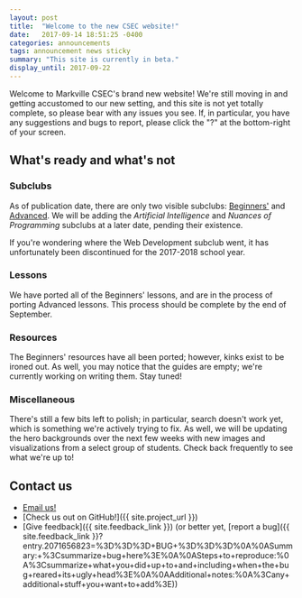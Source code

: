```yaml
---
layout: post
title:  "Welcome to the new CSEC website!"
date:   2017-09-14 18:51:25 -0400
categories: announcements
tags: announcement news sticky
summary: "This site is currently in beta."
display_until: 2017-09-22
---
```


Welcome to Markville CSEC's brand new website!
We're still moving in and getting accustomed to our new setting, and this site is not yet totally complete, so please bear with any issues you see.
If, in particular, you have any suggestions and bugs to report, please click the "?" at the bottom-right of your screen.

## What's ready and what's not

### Subclubs

As of publication date, there are only two visible subclubs: [Beginners'](/subclubs/beginners) and [Advanced](/subclubs/advanced).
We will be adding the *Artificial Intelligence* and *Nuances of Programming* subclubs at a later date, pending their existence.

If you're wondering where the Web Development subclub went, it has unfortunately been discontinued for the 2017-2018 school year.

### Lessons

We have ported all of the Beginners' lessons, and are in the process of porting Advanced lessons.
This process should be complete by the end of September.

### Resources

The Beginners' resources have all been ported; however, kinks exist to be ironed out.
As well, you may notice that the guides are empty; we're currently working on writing them. Stay tuned!

### Miscellaneous

There's still a few bits left to polish; in particular, search doesn't work yet, which is something we're actively trying to fix.
As well, we will be updating the hero backgrounds over the next few weeks with new images and visualizations from a select group of students.
Check back frequently to see what we're up to!

## Contact us

- <a href="#" title="Our email" onclick="event.preventDefault();APP.revealEmail()">Email us!</a>
- [Check us out on GitHub!]({{ site.project_url }})
- [Give feedback]({{ site.feedback_link }}) (or better yet, [report a bug]({{ site.feedback_link }}?entry.2071656823=%3D%3D%3D+BUG+%3D%3D%3D%0A%0ASummary:+%3Csummarize+bug+here%3E%0A%0ASteps+to+reproduce:%0A%3Csummarize+what+you+did+up+to+and+including+when+the+bug+reared+its+ugly+head%3E%0A%0AAdditional+notes:%0A%3Cany+additional+stuff+you+want+to+add%3E))
